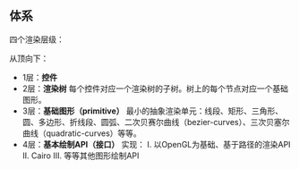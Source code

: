 ## 体系

四个渲染层级：

从顶向下：

* 1层：__控件__
* 2层：__渲染树__
    每个控件对应一个渲染树的子树。树上的每个节点对应一个基础图形。
* 3层：__基础图形（primitive）__
    最小的抽象渲染单元：线段、矩形、三角形、圆、多边形、折线段、圆弧、二次贝赛尔曲线（bezier-curves）、三次贝塞尔曲线（quadratic-curves）等等。
* 4层：__基本绘制API（接口）__
    实现：
        I. 以OpenGL为基础、基于路径的渲染API
        II. Cairo
        III. 等等其他图形绘制API